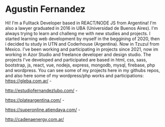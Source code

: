 # Agustin Fernandez
Hi! I'm a Fulltack Developer based in REACT/NODE JS from Argentina!
I'm also a lawyer graduated in 2016 in UBA (Universidad de Buenos Aires). I'm always trying to learn and challeng me with new studies and projects.
I started learning web development by myself in the beggining of 2020, then i decided tu study in UTN and Coderhouse (Argentina). Now in Tzuzul from Mexico.
I've been working and participating in projects since 2021, now im working in Azor Studio and freelance developer and design studio.
The projects I've developed and participated are based in html, css, sass, bootstrap, js, react, vue, nodejs, express, mongodb, mysql, firebase, php and wordpress.
You can see some of my projects here in my githubs repos, and also here some of my wordpress/php works and participations:
https://gleba.com.ar/ -

http://estudiofernandezlubo.com/ -

https://plateargentina.com/ -

https://superonline.atiendaya.com/ -

http://cadenaenergy.com.ar/
